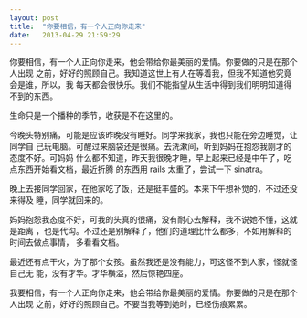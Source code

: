 ```yaml
---
layout: post
title:  "你要相信，有一个人正向你走来"
date:   2013-04-29 21:59:29
---
```


  你要相信，有一个人正向你走来，他会带给你最美丽的爱情。你要做的只是在那个人出现
之前，好好的照顾自己。我知道这世上有人在等着我，但我不知道他究竟会是谁，所以，我
每天都会很快乐。我们不能指望从生活中得到我们明明知道得不到的东西。

生命只是一个播种的季节，收获是不在这里的。

  今晚头特别痛，可能是应该昨晚没有睡好。同学来我家，我也只能在旁边睡觉，让同学自
己玩电脑。可醒过来脑袋还是很痛。去洗漱间，听到妈妈在抱怨我刚才的态度不好。可妈妈
什么都不知道，昨天我很晚才睡，早上起来已经是中午了，吃点东西开始看文档，最近折腾
的东西用 rails 太重了，尝试一下 sinatra。

  晚上去接同学回家，在他家吃了饭，还是挺丰盛的。本来下午想补觉的，不过还没来得及
睡，同学就回来的。

 妈妈抱怨我态度不好，可我的头真的很痛，没有耐心去解释，我不说她不懂，这就是距离
，也是代沟。不过还是别解释了，他们的道理比什么都多，不如用解释的时间去做点事情，
多看看文档。

 最近还有点干火，为了那个女孩。虽然我还是没有能力，可这怪不到人家，怪就怪自己无
能，没有才华。才华横溢，然后惊艳四座。

 我要相信，有一个人正向你走来，他会带给你最美丽的爱情。你要做的只是在那个人出现
之前，好好的照顾自己。不要当我等到她时，已经伤痕累累。
